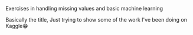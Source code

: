 Exercises in handling missing values and basic machine learning

Basically the title, Just trying to show some of the work I've been doing on Kaggle😁
